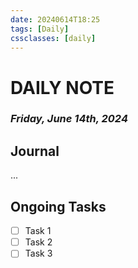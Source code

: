 ```yaml
---
date: 20240614T18:25
tags: [Daily]
cssclasses: [daily]
---
```

# DAILY NOTE
### *Friday, June 14th, 2024*

## Journal
...

## Ongoing Tasks
- [ ] Task 1
- [ ] Task 2
- [ ] Task 3